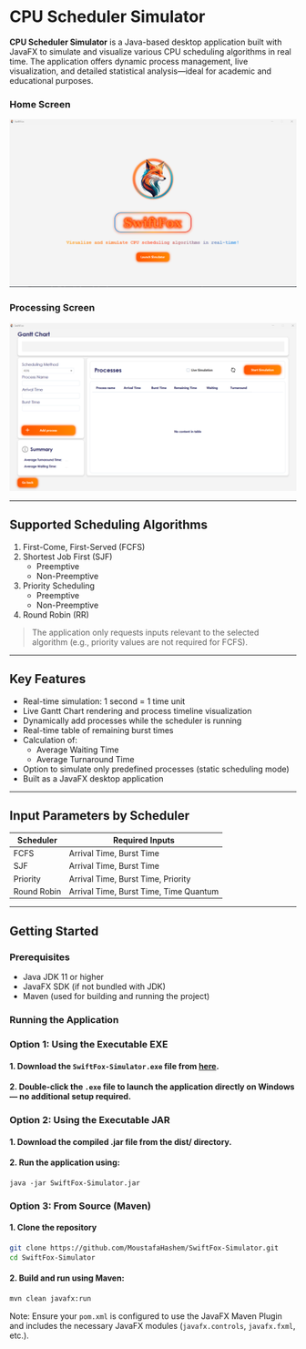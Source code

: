# CPU Scheduler Simulator

**CPU Scheduler Simulator** is a Java-based desktop application built with JavaFX to simulate and visualize various CPU scheduling algorithms in real time. The application offers dynamic process management, live visualization, and detailed statistical analysis—ideal for academic and educational purposes.
### Home Screen
![Home Screen](cpu_scheduler/src/main/resources/com/swiftfox/images/welcomingScene.png "Home Screen")
### Processing Screen
![Processing Screen](cpu_scheduler/src/main/resources/com/swiftfox/images/MainScene.png "Processing Screen")

---

## Supported Scheduling Algorithms

1. First-Come, First-Served (FCFS)
2. Shortest Job First (SJF)
   - Preemptive
   - Non-Preemptive
3. Priority Scheduling
   - Preemptive
   - Non-Preemptive
4. Round Robin (RR)

> The application only requests inputs relevant to the selected algorithm (e.g., priority values are not required for FCFS).

---

## Key Features

- Real-time simulation: 1 second = 1 time unit
- Live Gantt Chart rendering and process timeline visualization
- Dynamically add processes while the scheduler is running
- Real-time table of remaining burst times
- Calculation of:
  - Average Waiting Time
  - Average Turnaround Time
- Option to simulate only predefined processes (static scheduling mode)
- Built as a JavaFX desktop application

---

## Input Parameters by Scheduler

| Scheduler      | Required Inputs                          |
|----------------|-------------------------------------------|
| FCFS           | Arrival Time, Burst Time                  |
| SJF            | Arrival Time, Burst Time                  |
| Priority       | Arrival Time, Burst Time, Priority        |
| Round Robin    | Arrival Time, Burst Time, Time Quantum    |

---

## Getting Started

### Prerequisites

- Java JDK 11 or higher
- JavaFX SDK (if not bundled with JDK)
- Maven (used for building and running the project)

### Running the Application

### Option 1: Using the Executable EXE

#### 1. Download the `SwiftFox-Simulator.exe` file from [here](https://github.com/MoustafaHashem/SwiftFox-Simulator/releases/download/ReadyToPublish/SwiftFox.zip).

#### 2. Double-click the `.exe` file to launch the application directly on Windows — no additional setup required.

### Option 2: Using the Executable JAR

#### 1. Download the compiled .jar file from the dist/ directory.

#### 2. Run the application using:
   ```bush
   java -jar SwiftFox-Simulator.jar
   ```
### Option 3: From Source (Maven)

#### 1. Clone the repository
```bash
git clone https://github.com/MoustafaHashem/SwiftFox-Simulator.git
cd SwiftFox-Simulator
```

#### 2. Build and run using Maven:
```bash
mvn clean javafx:run
```
Note: Ensure your `pom.xml` is configured to use the JavaFX Maven Plugin and includes the necessary JavaFX modules (`javafx.controls`, `javafx.fxml`, etc.).
